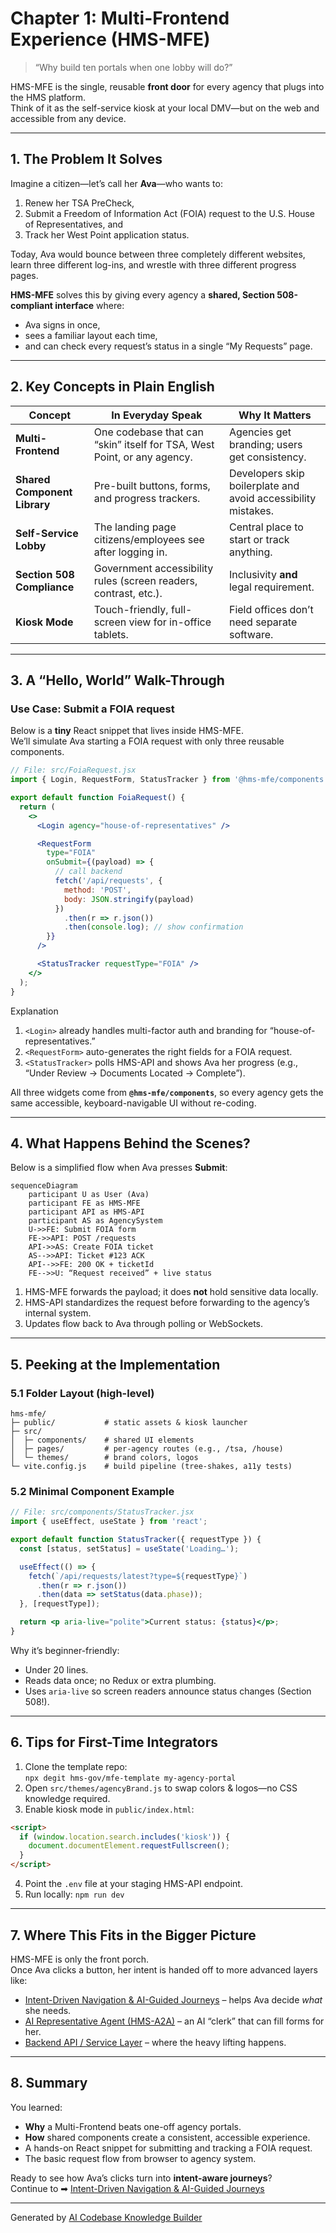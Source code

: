 # Chapter 1: Multi-Frontend Experience (HMS-MFE)


> “Why build ten portals when one lobby will do?”  

HMS-MFE is the single, reusable **front door** for every agency that plugs into the HMS platform.  
Think of it as the self-service kiosk at your local DMV—but on the web and accessible from any device.

---

## 1. The Problem It Solves

Imagine a citizen—let’s call her **Ava**—who wants to:

1. Renew her TSA PreCheck,
2. Submit a Freedom of Information Act (FOIA) request to the U.S. House of Representatives, and  
3. Track her West Point application status.

Today, Ava would bounce between three completely different websites, learn three different log-ins, and wrestle with three different progress pages.

**HMS-MFE** solves this by giving every agency a **shared, Section 508-compliant interface** where:

* Ava signs in once,
* sees a familiar layout each time,
* and can check every request’s status in a single “My Requests” page.

---

## 2. Key Concepts in Plain English

| Concept | In Everyday Speak | Why It Matters |
|---------|-------------------|----------------|
| **Multi-Frontend** | One codebase that can “skin” itself for TSA, West Point, or any agency. | Agencies get branding; users get consistency. |
| **Shared Component Library** | Pre-built buttons, forms, and progress trackers. | Developers skip boilerplate and avoid accessibility mistakes. |
| **Self-Service Lobby** | The landing page citizens/employees see after logging in. | Central place to start or track anything. |
| **Section 508 Compliance** | Government accessibility rules (screen readers, contrast, etc.). | Inclusivity **and** legal requirement. |
| **Kiosk Mode** | Touch-friendly, full-screen view for in-office tablets. | Field offices don’t need separate software. |

---

## 3. A “Hello, World” Walk-Through  
### Use Case: Submit a FOIA request

Below is a **tiny** React snippet that lives inside HMS-MFE.  
We’ll simulate Ava starting a FOIA request with only three reusable components.

```jsx
// File: src/FoiaRequest.jsx
import { Login, RequestForm, StatusTracker } from '@hms-mfe/components';

export default function FoiaRequest() {
  return (
    <>
      <Login agency="house-of-representatives" />

      <RequestForm
        type="FOIA"
        onSubmit={(payload) => {
          // call backend
          fetch('/api/requests', {
            method: 'POST',
            body: JSON.stringify(payload)
          })
            .then(r => r.json())
            .then(console.log); // show confirmation
        }}
      />

      <StatusTracker requestType="FOIA" />
    </>
  );
}
```

Explanation  
1. `<Login>` already handles multi-factor auth and branding for “house-of-representatives.”  
2. `<RequestForm>` auto-generates the right fields for a FOIA request.  
3. `<StatusTracker>` polls HMS-API and shows Ava her progress (e.g., “Under Review → Documents Located → Complete”).

All three widgets come from **`@hms-mfe/components`**, so every agency gets the same accessible, keyboard-navigable UI without re-coding.

---

## 4. What Happens Behind the Scenes?

Below is a simplified flow when Ava presses **Submit**:

```mermaid
sequenceDiagram
    participant U as User (Ava)
    participant FE as HMS-MFE
    participant API as HMS-API
    participant AS as AgencySystem
    U->>FE: Submit FOIA form
    FE->>API: POST /requests
    API->>AS: Create FOIA ticket
    AS-->>API: Ticket #123 ACK
    API-->>FE: 200 OK + ticketId
    FE-->>U: “Request received” + live status
```

1. HMS-MFE forwards the payload; it does **not** hold sensitive data locally.  
2. HMS-API standardizes the request before forwarding to the agency’s internal system.  
3. Updates flow back to Ava through polling or WebSockets.

---

## 5. Peeking at the Implementation

### 5.1 Folder Layout (high-level)

```
hms-mfe/
├─ public/           # static assets & kiosk launcher
├─ src/
│  ├─ components/    # shared UI elements
│  ├─ pages/         # per-agency routes (e.g., /tsa, /house)
│  └─ themes/        # brand colors, logos
└─ vite.config.js    # build pipeline (tree-shakes, a11y tests)
```

### 5.2 Minimal Component Example  

```jsx
// File: src/components/StatusTracker.jsx
import { useEffect, useState } from 'react';

export default function StatusTracker({ requestType }) {
  const [status, setStatus] = useState('Loading…');

  useEffect(() => {
    fetch(`/api/requests/latest?type=${requestType}`)
      .then(r => r.json())
      .then(data => setStatus(data.phase));
  }, [requestType]);

  return <p aria-live="polite">Current status: {status}</p>;
}
```

Why it’s beginner-friendly:

* Under 20 lines.  
* Reads data once; no Redux or extra plumbing.  
* Uses `aria-live` so screen readers announce status changes (Section 508!).

---

## 6. Tips for First-Time Integrators

1. Clone the template repo:  
   `npx degit hms-gov/mfe-template my-agency-portal`
2. Open `src/themes/agencyBrand.js` to swap colors & logos—no CSS knowledge required.
3. Enable kiosk mode in `public/index.html`:

```html
<script>
  if (window.location.search.includes('kiosk')) {
    document.documentElement.requestFullscreen();
  }
</script>
```

4. Point the `.env` file at your staging HMS-API endpoint.  
5. Run locally: `npm run dev`

---

## 7. Where This Fits in the Bigger Picture

HMS-MFE is only the front porch.  
Once Ava clicks a button, her intent is handed off to more advanced layers like:

* [Intent-Driven Navigation & AI-Guided Journeys](02_intent_driven_navigation___ai_guided_journeys_.md) – helps Ava decide *what* she needs.  
* [AI Representative Agent (HMS-A2A)](03_ai_representative_agent__hms_a2a__.md) – an AI “clerk” that can fill forms for her.  
* [Backend API / Service Layer](07_backend_api___service_layer__hms_api__hms_svc__.md) – where the heavy lifting happens.

---

## 8. Summary

You learned:

* **Why** a Multi-Frontend beats one-off agency portals.  
* **How** shared components create a consistent, accessible experience.  
* A hands-on React snippet for submitting and tracking a FOIA request.  
* The basic request flow from browser to agency system.

Ready to see how Ava’s clicks turn into **intent-aware journeys**?  
Continue to ➡ [Intent-Driven Navigation & AI-Guided Journeys](02_intent_driven_navigation___ai_guided_journeys_.md)

---

Generated by [AI Codebase Knowledge Builder](https://github.com/The-Pocket/Tutorial-Codebase-Knowledge)